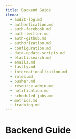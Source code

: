 ```yaml
---
title: Backend Guide
items:
  - audit-log.md
  - authentication.md
  - auth-facebook.md
  - auth-twitter.md
  - auth-github.md
  - authorization.md
  - configuration.md
  - data-update-scripts.md
  - elasticsearch.md
  - emails.md
  - fastly.md
  - internationalization.md
  - roles.md
  - pusher.md
  - resource-admin.md
  - notification.md
  - scheduled-jobs.md
  - metrics.md
  - tracking.md
---
```


# Backend Guide
